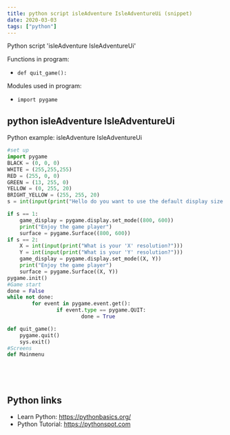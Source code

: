 ```yaml
---
title: python script isleAdventure IsleAdventureUi (snippet)
date: 2020-03-03
tags: ["python"]
---
```

Python script 'isleAdventure IsleAdventureUi'

Functions in program: 
* `def quit_game():`

Modules used in program: 
* `import pygame`

## python isleAdventure IsleAdventureUi

Python example: isleAdventure IsleAdventureUi

```python
#set up
import pygame
BLACK = (0, 0, 0)
WHITE = (255,255,255)
RED = (255, 0, 0)
GREEN = (13, 255, 0)
YELLOW = (0, 255, 20)
BRIGHT_YELLOW = (255, 255, 20)
s = int(input(print("Hello do you want to use the default display size of 800 by 600?\ntype 1 for yes and 2 for no")))

if s == 1:
    game_display = pygame.display.set_mode((800, 600))
    print("Enjoy the game player")
    surface = pygame.Surface((800, 600))
if s == 2:
    X = int(input(print("What is your 'X' resolution?")))
    Y = int(input(print("What is your 'Y' resolution?")))
    game_display = pygame.display.set_mode((X, Y))
    print("Enjoy the game player")
    surface = pygame.Surface((X, Y))
pygame.init()
#Game start
done = False
while not done:
        for event in pygame.event.get():
                if event.type == pygame.QUIT:
                        done = True

def quit_game():
    pygame.quit()
    sys.exit()
#Screens
def Mainmenu






```

## Python links

- Learn Python: https://pythonbasics.org/
- Python Tutorial: https://pythonspot.com
